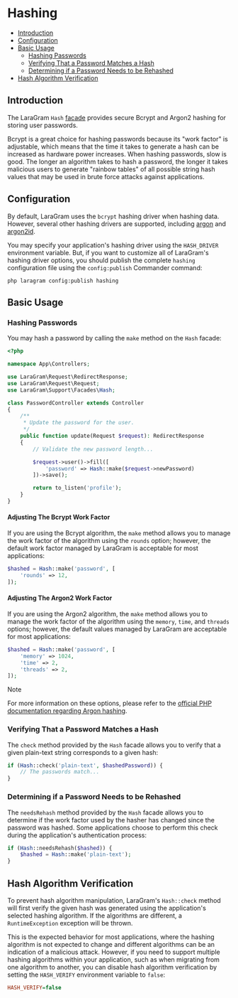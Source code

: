 # Hashing

- [Introduction](#introduction)
- [Configuration](#configuration)
- [Basic Usage](#basic-usage)
    - [Hashing Passwords](#hashing-passwords)
    - [Verifying That a Password Matches a Hash](#verifying-that-a-password-matches-a-hash)
    - [Determining if a Password Needs to be Rehashed](#determining-if-a-password-needs-to-be-rehashed)
- [Hash Algorithm Verification](#hash-algorithm-verification)

<a name="introduction"></a>
## Introduction

The LaraGram `Hash` [facade](/facades.md) provides secure Bcrypt and Argon2 hashing for storing user passwords.

Bcrypt is a great choice for hashing passwords because its "work factor" is adjustable, which means that the time it takes to generate a hash can be increased as hardware power increases. When hashing passwords, slow is good. The longer an algorithm takes to hash a password, the longer it takes malicious users to generate "rainbow tables" of all possible string hash values that may be used in brute force attacks against applications.

<a name="configuration"></a>
## Configuration

By default, LaraGram uses the `bcrypt` hashing driver when hashing data. However, several other hashing drivers are supported, including [argon](https://en.wikipedia.org/wiki/Argon2) and [argon2id](https://en.wikipedia.org/wiki/Argon2).

You may specify your application's hashing driver using the `HASH_DRIVER` environment variable. But, if you want to customize all of LaraGram's hashing driver options, you should publish the complete `hashing` configuration file using the `config:publish` Commander command:

```shell
php laragram config:publish hashing
```

<a name="basic-usage"></a>
## Basic Usage

<a name="hashing-passwords"></a>
### Hashing Passwords

You may hash a password by calling the `make` method on the `Hash` facade:

```php
<?php

namespace App\Controllers;

use LaraGram\Request\RedirectResponse;
use LaraGram\Request\Request;
use LaraGram\Support\Facades\Hash;

class PasswordController extends Controller
{
    /**
     * Update the password for the user.
     */
    public function update(Request $request): RedirectResponse
    {
        // Validate the new password length...

        $request->user()->fill([
            'password' => Hash::make($request->newPassword)
        ])->save();

        return to_listen('profile');
    }
}
```

<a name="adjusting-the-bcrypt-work-factor"></a>
#### Adjusting The Bcrypt Work Factor

If you are using the Bcrypt algorithm, the `make` method allows you to manage the work factor of the algorithm using the `rounds` option; however, the default work factor managed by LaraGram is acceptable for most applications:

```php
$hashed = Hash::make('password', [
    'rounds' => 12,
]);
```

<a name="adjusting-the-argon2-work-factor"></a>
#### Adjusting The Argon2 Work Factor

If you are using the Argon2 algorithm, the `make` method allows you to manage the work factor of the algorithm using the `memory`, `time`, and `threads` options; however, the default values managed by LaraGram are acceptable for most applications:

```php
$hashed = Hash::make('password', [
    'memory' => 1024,
    'time' => 2,
    'threads' => 2,
]);
```

> [!NOTE]
> For more information on these options, please refer to the [official PHP documentation regarding Argon hashing](https://secure.php.net/manual/en/function.password-hash.php).

<a name="verifying-that-a-password-matches-a-hash"></a>
### Verifying That a Password Matches a Hash

The `check` method provided by the `Hash` facade allows you to verify that a given plain-text string corresponds to a given hash:

```php
if (Hash::check('plain-text', $hashedPassword)) {
    // The passwords match...
}
```

<a name="determining-if-a-password-needs-to-be-rehashed"></a>
### Determining if a Password Needs to be Rehashed

The `needsRehash` method provided by the `Hash` facade allows you to determine if the work factor used by the hasher has changed since the password was hashed. Some applications choose to perform this check during the application's authentication process:

```php
if (Hash::needsRehash($hashed)) {
    $hashed = Hash::make('plain-text');
}
```

<a name="hash-algorithm-verification"></a>
## Hash Algorithm Verification

To prevent hash algorithm manipulation, LaraGram's `Hash::check` method will first verify the given hash was generated using the application's selected hashing algorithm. If the algorithms are different, a `RuntimeException` exception will be thrown.

This is the expected behavior for most applications, where the hashing algorithm is not expected to change and different algorithms can be an indication of a malicious attack. However, if you need to support multiple hashing algorithms within your application, such as when migrating from one algorithm to another, you can disable hash algorithm verification by setting the `HASH_VERIFY` environment variable to `false`:

```ini
HASH_VERIFY=false
```
